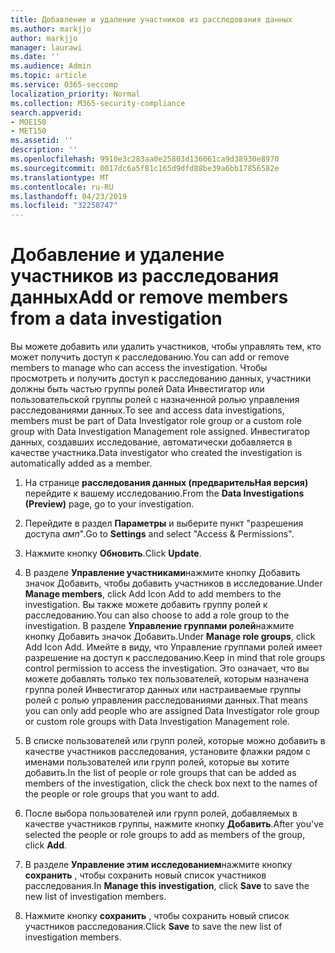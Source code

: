 ```yaml
---
title: Добавление и удаление участников из расследования данных
ms.author: markjjo
author: markjjo
manager: laurawi
ms.date: ''
ms.audience: Admin
ms.topic: article
ms.service: O365-seccomp
localization_priority: Normal
ms.collection: M365-security-compliance
search.appverid:
- MOE150
- MET150
ms.assetid: ''
description: ''
ms.openlocfilehash: 9910e3c283aa0e25803d136061ca9d38930e8970
ms.sourcegitcommit: 0017dc6a5f81c165d9dfd88be39a6bb17856582e
ms.translationtype: MT
ms.contentlocale: ru-RU
ms.lasthandoff: 04/23/2019
ms.locfileid: "32258747"
---
```

# <a name="add-or-remove-members-from-a-data-investigation"></a><span data-ttu-id="3fa55-102">Добавление и удаление участников из расследования данных</span><span class="sxs-lookup"><span data-stu-id="3fa55-102">Add or remove members from a data investigation</span></span>

<span data-ttu-id="3fa55-103">Вы можете добавить или удалить участников, чтобы управлять тем, кто может получить доступ к расследованию.</span><span class="sxs-lookup"><span data-stu-id="3fa55-103">You can add or remove members to manage who can access the investigation.</span></span> <span data-ttu-id="3fa55-104">Чтобы просмотреть и получить доступ к расследованию данных, участники должны быть частью группы ролей Data Инвестигатор или пользовательской группы ролей с назначенной ролью управления расследованиями данных.</span><span class="sxs-lookup"><span data-stu-id="3fa55-104">To see and access data investigations, members must be part of Data Investigator role group or a custom role group with Data Investigation Management role assigned.</span></span> <span data-ttu-id="3fa55-105">Инвестигатор данных, создавших исследование, автоматически добавляется в качестве участника.</span><span class="sxs-lookup"><span data-stu-id="3fa55-105">Data investigator who created the investigation is automatically added as a member.</span></span>

1. <span data-ttu-id="3fa55-106">На странице **расследования данных (предварительНая версия)** перейдите к вашему исследованию.</span><span class="sxs-lookup"><span data-stu-id="3fa55-106">From the **Data Investigations (Preview)** page, go to your investigation.</span></span>

2. <span data-ttu-id="3fa55-107">Перейдите в раздел **Параметры** и выберите пункт "разрешения доступа _амп_".</span><span class="sxs-lookup"><span data-stu-id="3fa55-107">Go to **Settings** and select "Access & Permissions".</span></span>
 
3. <span data-ttu-id="3fa55-108">Нажмите кнопку **Обновить**.</span><span class="sxs-lookup"><span data-stu-id="3fa55-108">Click **Update**.</span></span>
 
4. <span data-ttu-id="3fa55-109">В разделе **Управление участниками**нажмите кнопку Добавить значок Добавить, чтобы добавить участников в исследование.</span><span class="sxs-lookup"><span data-stu-id="3fa55-109">Under **Manage members**, click Add Icon Add to add members to the investigation.</span></span> <span data-ttu-id="3fa55-110">Вы также можете добавить группу ролей к расследованию.</span><span class="sxs-lookup"><span data-stu-id="3fa55-110">You can also choose to add a role group to the investigation.</span></span> <span data-ttu-id="3fa55-111">В разделе **Управление группами ролей**нажмите кнопку Добавить значок Добавить.</span><span class="sxs-lookup"><span data-stu-id="3fa55-111">Under **Manage role groups**, click Add Icon Add.</span></span> 
     <span data-ttu-id="3fa55-112">Имейте в виду, что Управление группами ролей имеет разрешение на доступ к расследованию.</span><span class="sxs-lookup"><span data-stu-id="3fa55-112">Keep in mind that role groups control permission to access the investigation.</span></span> <span data-ttu-id="3fa55-113">Это означает, что вы можете добавлять только тех пользователей, которым назначена группа ролей Инвестигатор данных или настраиваемые группы ролей с ролью управления расследованиями данных.</span><span class="sxs-lookup"><span data-stu-id="3fa55-113">That means you can only add people who are assigned Data Investigator role group or custom role groups with Data Investigation Management role.</span></span>
 
5. <span data-ttu-id="3fa55-114">В списке пользователей или групп ролей, которые можно добавить в качестве участников расследования, установите флажки рядом с именами пользователей или групп ролей, которые вы хотите добавить.</span><span class="sxs-lookup"><span data-stu-id="3fa55-114">In the list of people or role groups that can be added as members of the investigation, click the check box next to the names of the people or role groups that you want to add.</span></span>

6. <span data-ttu-id="3fa55-115">После выбора пользователей или групп ролей, добавляемых в качестве участников группы, нажмите кнопку **Добавить**.</span><span class="sxs-lookup"><span data-stu-id="3fa55-115">After you've selected the people or role groups to add as members of the group, click **Add**.</span></span>

7. <span data-ttu-id="3fa55-116">В разделе **Управление этим исследованием**нажмите кнопку **сохранить** , чтобы сохранить новый список участников расследования.</span><span class="sxs-lookup"><span data-stu-id="3fa55-116">In **Manage this investigation**, click **Save** to save the new list of investigation members.</span></span>

8. <span data-ttu-id="3fa55-117">Нажмите кнопку **сохранить** , чтобы сохранить новый список участников расследования.</span><span class="sxs-lookup"><span data-stu-id="3fa55-117">Click **Save** to save the new list of investigation members.</span></span>
